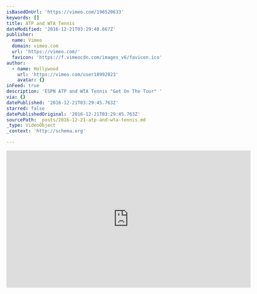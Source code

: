```yaml
---
isBasedOnUrl: 'https://vimeo.com/196520633'
keywords: []
title: ATP and WTA Tennis
dateModified: '2016-12-21T03:29:40.667Z'
publisher:
  name: Vimeo
  domain: vimeo.com
  url: 'https://vimeo.com/'
  favicon: 'https://f.vimeocdn.com/images_v6/favicon.ico'
author:
  - name: Hollywood
    url: 'https://vimeo.com/user18992023'
    avatar: {}
inFeed: true
description: 'ESPN ATP and WTA Tennis "Get On The Tour" '
via: {}
datePublished: '2016-12-21T03:29:45.763Z'
starred: false
datePublishedOriginal: '2016-12-21T03:29:45.763Z'
sourcePath: _posts/2016-12-21-atp-and-wta-tennis.md
_type: VideoObject
_context: 'http://schema.org'

---
```

<iframe src="https://cdn.embedly.com/widgets/media.html?src=https%3A%2F%2Fplayer.vimeo.com%2Fvideo%2F196520633&amp;url=https%3A%2F%2Fvimeo.com%2F196520633&amp;image=https%3A%2F%2Fi.vimeocdn.com%2Fvideo%2F609024658_640.jpg&amp;key=b7d04c9b404c499eba89ee7072e1c4f7&amp;type=text%2Fhtml&amp;schema=vimeo" width="640" height="360" scrolling="no" frameborder="0" allowfullscreen="" style=""></iframe>